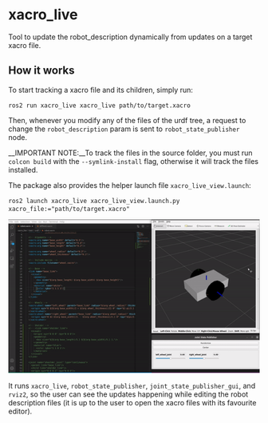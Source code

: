 # xacro_live

Tool to update the robot_description dynamically from updates on a target xacro file.

## How it works

To start tracking a xacro file and its children, simply run:

```
ros2 run xacro_live xacro_live path/to/target.xacro
```

Then, whenever you modify any of the files of the urdf tree, a request to change the `robot_description` param is sent to `robot_state_publisher` node.

__IMPORTANT NOTE:__To track the files in the source folder, you must run `colcon build` with the `--symlink-install` flag, otherwise it will track the files installed.

The package also provides the helper launch file `xacro_live_view.launch`:

```
ros2 launch xacro_live xacro_live_view.launch.py xacro_file:="path/to/target.xacro"
```

![xacro_live_view_demo](doc/images/xacro_live_view_demo.gif)

It runs `xacro_live`, `robot_state_publisher`, `joint_state_publisher_gui`, and `rviz2`, so the user can see the updates happening while editing the robot description files (it is up to the user to open the xacro files with its favourite editor).
